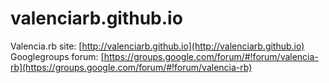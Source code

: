 valenciarb.github.io
====================

Valencia.rb site: [http://valenciarb.github.io](http://valenciarb.github.io)  
Googlegroups forum: [https://groups.google.com/forum/#!forum/valencia-rb](https://groups.google.com/forum/#!forum/valencia-rb)
